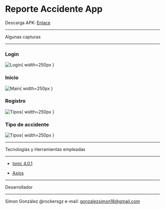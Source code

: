 Reporte Accidente App
=====================

Descarga APK: [Enlace](https://drive.google.com/open?id=1WA7e0uyaQb-ijMehDALfbDlCHD8Whaji)

****************
Algunas capturas
****************

### Login

![Login](screenshots/login.png?raw=true "Login"){ width=250px }


### Inicio

![Main](screenshots/home.png?raw=true "Main"){ width=250px }


### Registro

![Tipos](screenshots/registro.png?raw=true "Tipos"){ width=250px }

### Tipo de accidente

![Tipos](screenshots/tipo-accidente.png?raw=true "Tipos"){ width=250px }


************************************
Tecnologías y Herramientas empleadas
************************************

- [Ionic 4.0.1](https://ionicframework.com/)

- [Axios](https://github.com/axios/axios)


*************
Desarrollador
*************

Simon González @rockersgz
e-mail: gonzalezsimon18@gmail.com
